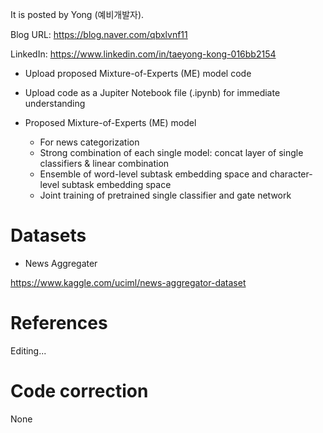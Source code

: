 
It is posted by Yong (예비개발자).

Blog URL: https://blog.naver.com/qbxlvnf11

LinkedIn: https://www.linkedin.com/in/taeyong-kong-016bb2154


- Upload proposed Mixture-of-Experts (ME) model code
- Upload code as a Jupiter Notebook file (.ipynb) for immediate understanding

- Proposed Mixture-of-Experts (ME) model
  - For news categorization
  - Strong combination of each single model: concat layer of single classifiers & linear combination
  - Ensemble of word-level subtask embedding space and character-level subtask embedding space
  - Joint training of pretrained single classifier and gate network

Datasets
=============

- News Aggregater

https://www.kaggle.com/uciml/news-aggregator-dataset


References
=============

Editing...


Code correction
=============

None
